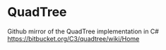 QuadTree
========

Github mirror of the QuadTree implementation in C# https://bitbucket.org/C3/quadtree/wiki/Home
